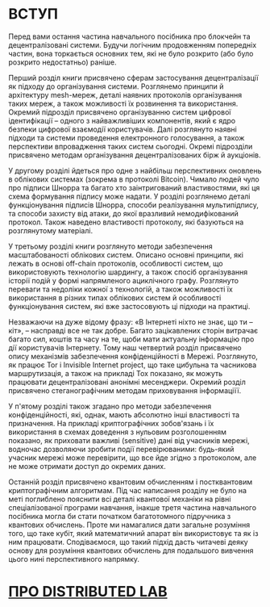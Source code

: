# ВСТУП

Перед вами остання частина навчального посібника про блокчейн та децентралізовані системи. Будучи логічним продовженням попередніх частин, вона торкається основних тем, які не було розкрито (або було розкрито недостатньо) раніше.

Перший розділ книги присвячено сферам застосування децентралізації як підходу до організування системи. Розглянемо принципи й архітектуру mesh-мереж, деталі наявних протоколів організування таких мереж, а також можливості їх розвинення та використання. Окремий підрозділ присвячено організуванню систем цифрової ідентифікації – одного з найважливіших компонентів, який є ядро безпеки цифрової взаємодії користувачів. Далі розглянуто наявні підходи та системи проведення електронного голосування, а також перспективи впровадження таких систем сьогодні. Окремі підрозділи присвячено методам організування децентралізованих бірж й аукціонів.

У другому розділі йдеться про одне з найбільш перспективних оновлень в облікових системах (зокрема в протоколі Bitcoin). Чимало людей чуло про підписи Шнорра та багато хто заінтригований властивостями, які ця схема формування підпису може надати. У розділі розглянемо деталі функціонування підписів Шнорра, способи реалізування мультипідпису, та способи захисту від атаки, до якої вразливий немодифікований протокол. Також наведено властивості протоколу, які базуються на розглянутому матеріалі.

У третьому розділі книги розглянуто методи забезпечення масштабованості облікових систем. Описано основні принципи, які лежать в основі off-chain протоколів, особливості систем, що використовують технологію шардингу, а також спосіб організування історії подій у формі напрямленого ациклічного графу. Розглянуто переваги та недоліки кожної з технологій, а також можливості їх використання в різних типах облікових систем й особливості функціонування систем, які вже застосовують ці підходи на практиці.

Незважаючи на дуже відому фразу: «В Інтернеті ніхто не знає, що ти – кіт», – насправді все не так добре. Багато зацікавлених сторін витрачає багато сил, коштів та часу на те, щоби мати актуальну інформацію про дії користувачів Інтернету. Тому наш четвертий розділ присвячено опису механізмів забезпечення конфіденційності в Мережі. Розглянуто, як працює Tor і Invisible Internet project, що таке цибульна та часникова маршрутизація, а також на прикладі Tox показано, як можуть працювати децентралізовані анонімні месенджери. Окремий розділ присвячено стеганографічним методам приховування інформаціїї.

У п'ятому розділі також згадано про методи забезпечення конфіденційності, які, однак, мають абсолютно інші властивості та призначення. На прикладі криптографічних зобов'язань і їх використання в схемах доведення з нульовим розголошенням показано, як приховати важливі (sensitive) дані від учасників мережі, водночас дозволяючи зробити події перевірюваними: будь-який учасник мережі може перевірити, що все йде згідно з протоколом, але не може отримати доступ до окремих даних.

Останній розділ присвячено квантовим обчисленням і постквантовим криптографічним алгоритмам. Під час написання розділу не було на меті поглиблено пояснити всі деталі квантової механіки на рівні спеціалізованої програми навчання, інакше третя частина навчального посібника могла би стати початком багатотомного підручника з квантових обчислень. Проте ми намагалися дати загальне розуміння того, що таке кубіт, який математичний апарат він використовує та як із ним працювати. Сподіваємося, що такий підхід дасть читачеві деяку основу для розуміння квантових обчислень для подальшого вивчення цього нині перспективного напрямку.

# [ПРО DISTRIBUTED LAB](https://github.com/distributed-lab/blockchain-and-decentralized-systems-book/blob/main/chapters/volume-3/ua/0.2-About-Distributed-Lab.md)
